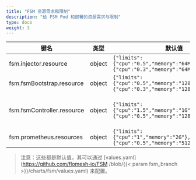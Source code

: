 ```yaml
---
title: "FSM 资源需求和限制"
description: "给 FSM Pod 和部署的资源需求与限制"
type: docs
weight: 3
---
```


| 键名 | 类型 | 默认值 | 描述 |
|-----|------|---------|-------------|
| fsm.injector.resource | object | `{"limits":{"cpu":"0.5","memory":"64M"},"requests":{"cpu":"0.3","memory":"64M"}}` | Sidecar 注入器的容器资源参数。|
| fsm.fsmBootstrap.resource | object | `{"limits":{"cpu":"0.5","memory":"128M"},"requests":{"cpu":"0.3","memory":"128M"}}` | FSM 引导程序的容器资源参数。|
| fsm.fsmController.resource | object | `{"limits":{"cpu":"1.5","memory":"1G"},"requests":{"cpu":"0.5","memory":"128M"}}` | FSM 控制器的容器资源参数。请参阅 https://FSM -docs.flomesh.io/docs/guides/ha_scale/scale/ 以获取更多细节。|
| fsm.prometheus.resources | object | `{"limits":{"cpu":"1","memory":"2G"},"requests":{"cpu":"0.5","memory":"512M"}}` | Prometheus 的容器资源参数。|

> 注意：这些都是默认值，其可以通过 [values.yaml](https://github.com/flomesh-io/FSM /blob/{{< param fsm_branch >}}/charts/fsm/values.yaml) 来配置。
